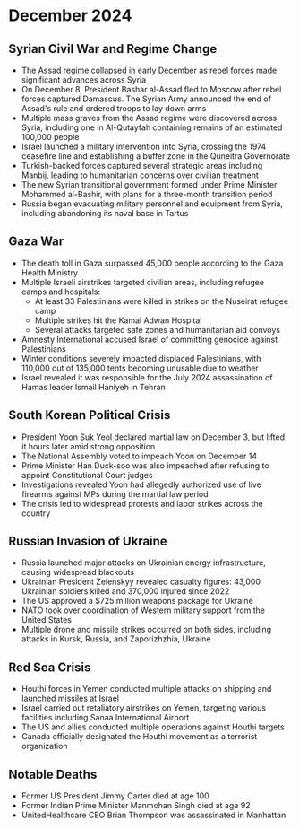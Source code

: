 # December 2024

## Syrian Civil War and Regime Change
- The Assad regime collapsed in early December as rebel forces made significant advances across Syria
- On December 8, President Bashar al-Assad fled to Moscow after rebel forces captured Damascus. The Syrian Army announced the end of Assad's rule and ordered troops to lay down arms
- Multiple mass graves from the Assad regime were discovered across Syria, including one in Al-Qutayfah containing remains of an estimated 100,000 people
- Israel launched a military intervention into Syria, crossing the 1974 ceasefire line and establishing a buffer zone in the Quneitra Governorate
- Turkish-backed forces captured several strategic areas including Manbij, leading to humanitarian concerns over civilian treatment
- The new Syrian transitional government formed under Prime Minister Mohammed al-Bashir, with plans for a three-month transition period
- Russia began evacuating military personnel and equipment from Syria, including abandoning its naval base in Tartus

## Gaza War
- The death toll in Gaza surpassed 45,000 people according to the Gaza Health Ministry
- Multiple Israeli airstrikes targeted civilian areas, including refugee camps and hospitals:
  - At least 33 Palestinians were killed in strikes on the Nuseirat refugee camp
  - Multiple strikes hit the Kamal Adwan Hospital
  - Several attacks targeted safe zones and humanitarian aid convoys
- Amnesty International accused Israel of committing genocide against Palestinians
- Winter conditions severely impacted displaced Palestinians, with 110,000 out of 135,000 tents becoming unusable due to weather
- Israel revealed it was responsible for the July 2024 assassination of Hamas leader Ismail Haniyeh in Tehran

## South Korean Political Crisis
- President Yoon Suk Yeol declared martial law on December 3, but lifted it hours later amid strong opposition
- The National Assembly voted to impeach Yoon on December 14
- Prime Minister Han Duck-soo was also impeached after refusing to appoint Constitutional Court judges
- Investigations revealed Yoon had allegedly authorized use of live firearms against MPs during the martial law period
- The crisis led to widespread protests and labor strikes across the country

## Russian Invasion of Ukraine
- Russia launched major attacks on Ukrainian energy infrastructure, causing widespread blackouts
- Ukrainian President Zelenskyy revealed casualty figures: 43,000 Ukrainian soldiers killed and 370,000 injured since 2022
- The US approved a $725 million weapons package for Ukraine
- NATO took over coordination of Western military support from the United States
- Multiple drone and missile strikes occurred on both sides, including attacks in Kursk, Russia, and Zaporizhzhia, Ukraine

## Red Sea Crisis
- Houthi forces in Yemen conducted multiple attacks on shipping and launched missiles at Israel
- Israel carried out retaliatory airstrikes on Yemen, targeting various facilities including Sanaa International Airport
- The US and allies conducted multiple operations against Houthi targets
- Canada officially designated the Houthi movement as a terrorist organization

## Notable Deaths
- Former US President Jimmy Carter died at age 100
- Former Indian Prime Minister Manmohan Singh died at age 92
- UnitedHealthcare CEO Brian Thompson was assassinated in Manhattan

